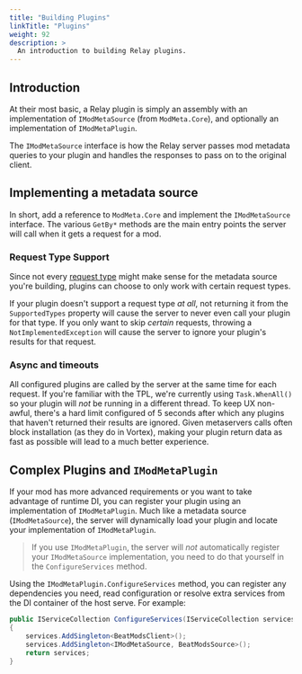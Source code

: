 ```yaml
---
title: "Building Plugins"
linkTitle: "Plugins"
weight: 92
description: >
  An introduction to building Relay plugins.
---
```


## Introduction

At their most basic, a Relay plugin is simply an assembly with an implementation of `IModMetaSource` (from `ModMeta.Core`), and optionally an implementation of `IModMetaPlugin`.

The `IModMetaSource` interface is how the Relay server passes mod metadata queries to your plugin and handles the responses to pass on to the original client.

## Implementing a metadata source

In short, add a reference to `ModMeta.Core` and implement the `IModMetaSource` interface. The various `GetBy*` methods are the main entry points the server will call when it gets a request for a mod.

### Request Type Support

Since not every [request type](/docs/developer/modmeta/#request-types) might make sense for the metadata source you're building, plugins can choose to only work with certain request types.

If your plugin doesn't support a request type *at all*, not returning it from the `SupportedTypes` property will cause the server to never even call your plugin for that type. If you only want to skip *certain* requests, throwing a `NotImplementedException` will cause the server to ignore your plugin's results for that request.

### Async and timeouts

All configured plugins are called by the server at the same time for each request. If you're familiar with the TPL, we're currently using `Task.WhenAll()` so your plugin will *not* be running in a different thread. To keep UX non-awful, there's a hard limit configured of 5 seconds after which any plugins that haven't returned their results are ignored. Given metaservers calls often block installation (as they do in Vortex), making your plugin return data as fast as possible will lead to a much better experience.

## Complex Plugins and `IModMetaPlugin`

If your mod has more advanced requirements or you want to take advantage of runtime DI, you can register your plugin using an implementation of `IModMetaPlugin`. Much like a metadata source (`IModMetaSource`), the server will dynamically load your plugin and locate your implementation of `IModMetaPlugin`.

> If you use `IModMetaPlugin`, the server will *not* automatically register your `IModMetaSource` implementation, you need to do that yourself in the `ConfigureServices` method.

Using the `IModMetaPlugin.ConfigureServices` method, you can register any dependencies you need, read configuration or resolve extra services from the DI container of the host serve. For example:

```csharp
public IServiceCollection ConfigureServices(IServiceCollection services, IConfiguration configuration)
{
    services.AddSingleton<BeatModsClient>();
    services.AddSingleton<IModMetaSource, BeatModsSource>();
    return services;
}
```
